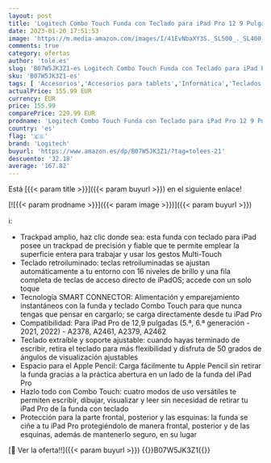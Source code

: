 ```yaml
---
layout: post
title: 'Logitech Combo Touch Funda con Teclado para iPad Pro 12 9 Pulgadas  5a Gen. - 2021  - Teclado Retroiluminado Extraíble con Soporte  Trackpad  Smart Connector - Disposición QWERTY Español - Gris'
date: 2023-01-20 17:51:53
image: 'https://m.media-amazon.com/images/I/41EvNbaXY3S._SL500_._SL400_.jpg'
comments: true
category: ofertas
author: 'tole.es'
slug: 'B07W5JK3Z1-es Logitech Combo Touch Funda con Teclado para iPad Pro 12 9...'
sku: 'B07W5JK3Z1-es'
tags: [ 'Accesorios','Accesorios para tablets','Informática','Teclados para tablets','ipad','logitech','🇪🇸', ]
actualPrice: 155.99 EUR
currency: EUR
price: 155.99
comparePrice: 229.99 EUR
prodname: 'Logitech Combo Touch Funda con Teclado para iPad Pro 12 9 Pulgadas  5a Gen. - 2021  - Teclado Retroiluminado Extraíble con Soporte  Trackpad  Smart Connector - Disposición QWERTY Español - Gris'
country: 'es'
flag: '🇪🇸'
brand: 'Logitech'
buyurl: 'https://www.amazon.es/dp/B07W5JK3Z1/?tag=tolees-21'
descuento: '32.18'
average: '167.82'
---
```


Está [{{< param title >}}]({{< param buyurl >}}) en el siguiente enlace!

[![{{< param prodname >}}]({{< param image >}})]({{< param buyurl >}})

ℹ️:

- Trackpad amplio, haz clic donde sea: esta funda con teclado para iPad posee un trackpad de precisión y fiable que te permite emplear la superficie entera para trabajar y usar los gestos Multi-Touch
- Teclado retroiluminado: teclas retroiluminadas se ajustan automáticamente a tu entorno con 16 niveles de brillo y una fila completa de teclas de acceso directo de iPadOS; accede con un solo toque
- Tecnología SMART CONNECTOR: Alimentación y emparejamiento instantáneos con la funda y teclado Combo Touch para que nunca tengas que pensar en cargarlo; se carga directamente desde tu iPad Pro
- Compatibilidad: Para iPad Pro de 12,9 pulgadas (5.ª, 6.ª generación - 2021, 2022) - A2378, A2461, A2379, A2462­
- Teclado extraíble y soporte ajustable: cuando hayas terminado de escribir, retira el teclado para más flexibilidad y disfruta de 50 grados de ángulos de visualización ajustables
- Espacio para el Apple Pencil: Carga fácilmente tu Apple Pencil sin retirar la funda gracias a la práctica abertura en un lado de la funda del iPad Pro
- Hazlo todo con Combo Touch: cuatro modos de uso versátiles te permiten escribir, dibujar, visualizar y leer sin necesidad de retirar tu iPad Pro de la funda con teclado
- Protección para la parte frontal, posterior y las esquinas: la funda se ciñe a tu iPad Pro protegiéndolo de manera frontal, posterior y de las esquinas, además de mantenerlo seguro, en su lugar

[🛒 Ver la oferta!!]({{< param buyurl >}})
{{<world>}}B07W5JK3Z1{{</world>}}
